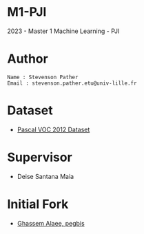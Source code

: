 # M1-PJI

2023 - Master 1 Machine Learning - PJI

# Author

```
Name : Stevenson Pather
Email : stevenson.pather.etu@univ-lille.fr
```

# Dataset 

* [Pascal VOC 2012 Dataset](https://www.kaggle.com/datasets/gopalbhattrai/pascal-voc-2012-dataset)

# Supervisor

* Deise Santana Maia

# Initial Fork

* [Ghassem Alaee, pegbis](https://github.com/salaee/pegbis)


